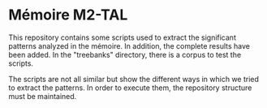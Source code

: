 # Mémoire M2-TAL

This repository contains some scripts used to extract the significant patterns analyzed in the mémoire. In addition, the complete results have been added. In the "treebanks" directory, there is a corpus to test the scripts.

The scripts are not all similar but show the different ways in which we tried to extract the patterns. In order to execute them, the repository structure must be maintained. 
